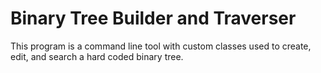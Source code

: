 # Binary Tree Builder and Traverser

This program is a command line tool with custom classes used to create, edit, and search a hard coded binary tree.